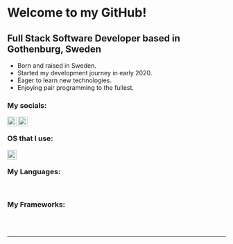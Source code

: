 # Welcome to my GitHub!


## Full Stack Software Developer based in Gothenburg, Sweden

- Born and raised in Sweden.
- Started my development journey in early 2020.
- Eager to learn new technologies.
- Enjoying pair programming to the fullest.


### My socials:
[<img align="left" alt="Sebastian | Instagram" width="22px" src="https://cdn.jsdelivr.net/npm/simple-icons@v3/icons/instagram.svg" />][instagram]

[<img align="left" alt="Sebastian | Linkedin" width="22px" src="https://cdn.jsdelivr.net/npm/simple-icons@3.11.0/icons/linkedin.svg" />][linkedin]

<br />

### OS that I use:

[<img align="left" alt="Linux" width="22px" src="https://cdn.jsdelivr.net/npm/simple-icons@3.7.0/icons/linux.svg" />][Linux]

<br />

### My Languages:



<br />

### My Frameworks:


<br />
<br />


---

[instagram]: https://www.instagram.com/sebbekarsikko/
[linkedin]: https://www.linkedin.com/in/sebastian-niewiadomski-8a65421b7/
[Linux]: https://www.linux.com/
